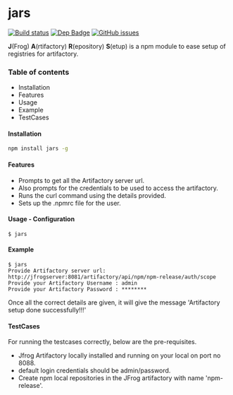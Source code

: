 # jars

[![Build status](https://travis-ci.org/yantrashala/jars.svg)](https://travis-ci.org/yantrashala/jars)
[![Dep Badge](https://david-dm.org/yantrashala/jars.svg)](https://david-dm.org/yantrashala/jars.svg)
[![GitHub issues](https://img.shields.io/github/issues/yantrashala/jars.svg)](https://github.com/yantrashala/jars/issues)


**J**(Frog) **A**(rtifactory) **R**(epository) **S**(etup) is a npm module to ease setup of registries for artifactory.

### Table of contents
* Installation
* Features
* Usage
* Example
* TestCases

#### Installation

```sh
npm install jars -g
```

#### Features

- Prompts to get all the Artifactory server url.
- Also prompts for the credentials to be used to access the artifactory.
- Runs the curl command using the details provided.
- Sets up the .npmrc file for the user.

#### Usage - Configuration
```
$ jars
```

#### Example
```
$ jars
Provide Artifactory server url:  http://jfrogserver:8081/artifactory/api/npm/npm-release/auth/scope
Provide your Artifactory Username : admin
Provide your Artifactory Password : ********
```
Once all the correct details are given, it will give the message
'Artifactory setup done successfully!!!'

#### TestCases
For running the testcases correctly, below are the pre-requisites.
- Jfrog Artifactory locally installed and running on your local on port no 8088.
- default login credentials should be admin/password.
- Create npm local repositories in the JFrog artifactory with name 'npm-release'.
